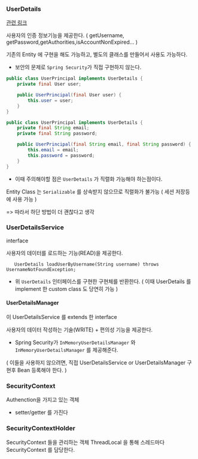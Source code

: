 ### UserDetails

[관련 링크](https://docs.spring.io/spring-security/site/docs/current/api/org/springframework/security/core/userdetails/UserDetails.html)

사용자의 인증 정보기능을 제공한다. ( getUsername, getPassword,getAuthorities,isAccountNonExpired... )

기존의 Entity 에 구현을 해도 가능하고, 별도의 클래스를 만들어서 사용도 가능하다.
- 보안의 문제로 `Spring Security`가 직접 구현하지 않는다.

```java
public class UserPrincipal implements UserDetails {
    private final User user;

    public UserPrincipal(final User user) {
        this.user = user;
    }
}
```

```java
public class UserPrincipal implements UserDetails {
    private final String email;
    private final String password;

    public UserPrincipal(final String email, final String password) {
        this.email = email;
        this.password = password;
    }
}
```

- 이때 주의해야할 점은 `UserDetails` 가 직렬화 가능해야 하는점이다.

Entity Class 는 `Serializable` 를 상속받지 않으므로 직렬화가 불가능
( 세션 저장등에 사용 가능 )

=> 따라서 하단 방법이 더 괜찮다고 생각

### UserDetailsService

interface

사용자의 데이터를 로드하는 기능(READ)을 제공한다.

`	UserDetails loadUserByUsername(String username) throws UsernameNotFoundException;`

- 위 `UserDetails` 인터페이스를 구현한 구현체를 반환한다.
  ( 이때 UserDetails 를 implement 한 custom class 도 당연히 가능 )

#### UserDetailsManager

이 UserDetailsService 를 extends 한 interface

사용자의 데이터 작성하는 기술(WRITE) + 편의성 기능을 제공한다.

- Spring Security가 `InMemoryUserDetailsManager` 와 `InMemoryUserDetailsManager` 를 제공해준다.

( 이들을 사용하지 않으려면, 직접 UserDetailsService or UserDetailsManager 구현후 Bean 등록해야 한다. )

### SecurityContext

Authenction을 가지고 있는 객체
- setter/getter 를 가진다

### SecurityContextHolder

SecurityContext 들을 관리하는 객체
ThreadLocal 을 통해 스레드마다 SecurityContext 를 담당한다.


